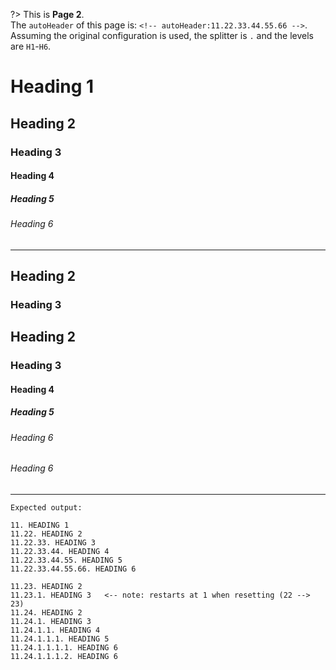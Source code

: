 <!-- autoHeader:11.22.33.44.55.66 -->

?> This is **Page 2**.<br>The `autoHeader` of this page is: `<!-- autoHeader:11.22.33.44.55.66 -->`.<br>Assuming the original configuration is used, the splitter is `.` and the levels are `H1`-`H6`.

# Heading 1

## Heading 2

### Heading 3

#### Heading 4

##### Heading 5

###### Heading 6

---

## Heading 2

### Heading 3

## Heading 2

### Heading 3

#### Heading 4

##### Heading 5

###### Heading 6

###### Heading 6

---

```text
Expected output:

11. HEADING 1
11.22. HEADING 2
11.22.33. HEADING 3
11.22.33.44. HEADING 4
11.22.33.44.55. HEADING 5
11.22.33.44.55.66. HEADING 6

11.23. HEADING 2
11.23.1. HEADING 3   <-- note: restarts at 1 when resetting (22 --> 23)
11.24. HEADING 2
11.24.1. HEADING 3
11.24.1.1. HEADING 4
11.24.1.1.1. HEADING 5
11.24.1.1.1.1. HEADING 6
11.24.1.1.1.2. HEADING 6
```
